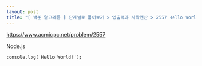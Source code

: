 ```yaml
---
layout: post
title: "[ 백준 알고리듬 ] 단계별로 풀어보기 > 입출력과 사칙연산 > 2557 Hello World"
---
```

<https://www.acmicpc.net/problem/2557>


Node.js

```
console.log('Hello World!');
```
